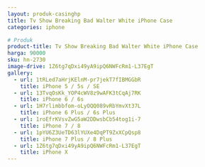 ```yaml
---
layout: produk-casinghp
title: Tv Show Breaking Bad Walter White iPhone Case
categories: iphone

# Produk
product-title: Tv Show Breaking Bad Walter White iPhone Case
harga: 90000
sku: hn-2730
image-drive: 1Z6tg7qDxi49yA9ipQ6NWFcRm1-L37EgT
gallery:
  - url: 1tRLed7aHrjKElnM-pr7jekT7fIBMGGbR
    title: iPhone 5 / 5s / SE
  - url: 13TvqOsKk_YOP4cWV8z9wAFK3tCqAj7RK
    title: iPhone 6 / 6s
  - url: 1H7rlimbbfom-oLyOQQ089vRbYmvXt37L
    title: iPhone 6 Plus / 6s Plus
  - url: 1roEfrKVsvZwG5aW2DDwsbCb54tog1i-7
    title: iPhone 7 / 8
  - url: 1pYU6Z3UeTD63lYUXe4DqPT9ZxXCpQsp8
    title: iPhone 7 Plus / 8 Plus
  - url: 1Z6tg7qDxi49yA9ipQ6NWFcRm1-L37EgT
    title: iPhone X
---
```

